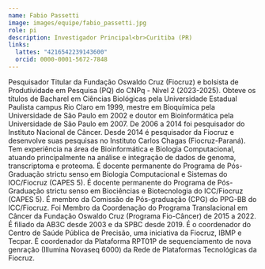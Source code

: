 ```yaml
---
name: Fabio Passetti
image: images/equipe/fabio_passetti.jpg
role: pi
description: Investigador Principal<br>Curitiba (PR)
links:
  lattes: "4216542239143600"
  orcid: 0000-0001-5672-7848
---
```


Pesquisador Titular da Fundação Oswaldo Cruz (Fiocruz) e bolsista de Produtividade em Pesquisa (PQ) do CNPq - Nível 2 (2023-2025). Obteve os títulos de Bacharel em Ciências Biológicas pela Universidade Estadual Paulista campus Rio Claro em 1999, mestre em Bioquímica pela Universidade de São Paulo em 2002 e doutor em Bioinformática pela Universidade de São Paulo em 2007. De 2006 a 2014 foi pesquisador do Instituto Nacional de Câncer. Desde 2014 é pesquisador da Fiocruz e desenvolve suas pesquisas no Instituto Carlos Chagas (Fiocruz-Paraná). Tem experiência na área de Bioinformática e Biologia Computacional, atuando principalmente na análise e integração de dados de genoma, transcriptoma e proteoma. É docente permanente do Programa de Pós-Graduação strictu senso em Biologia Computacional e Sistemas do IOC/Fiocruz (CAPES 5). É docente permanente do Programa de Pós-Graduação strictu senso em Biociências e Biotecnologia do ICC/Fiocruz (CAPES 5). É membro da Comissão de Pós-graduação (CPG) do PPG-BB do ICC/Fiocruz. Foi Membro da Coordenação do Programa Translacional em Câncer da Fundação Oswaldo Cruz (Programa Fio-Câncer) de 2015 a 2022. É filiado da AB3C desde 2003 e da SPBC desde 2019. É o coordenador do Centro de Saúde Pública de Precisão, uma iniciativa da Fiocruz, IBMP e Tecpar. É coordenador da Plataforma RPT01P de sequenciamento de nova genração (Illumina Novaseq 6000) da Rede de Plataformas Tecnológicas da Fiocruz.
